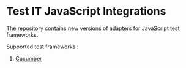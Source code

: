 # Test IT JavaScript Integrations
The repository contains new versions of adapters for JavaScript test frameworks.

Supported test frameworks :
 1. [Cucumber](https://github.com/testit-tms/adapters-js/tree/main/testit-adapter-cucumber)
 